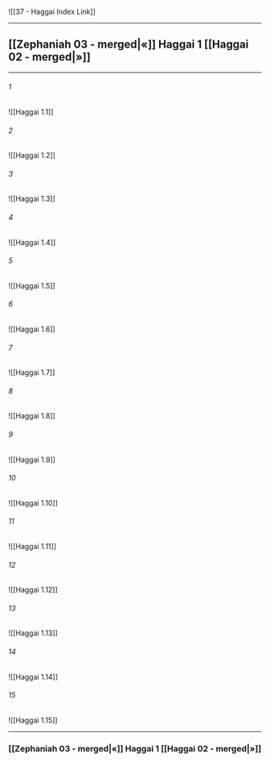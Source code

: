 ![[37 - Haggai Index Link]]

---
##  [[Zephaniah 03 - merged|«]] Haggai 1 [[Haggai 02 - merged|»]]

---

###### 1
![[Haggai 1.1]] 

###### 2
![[Haggai 1.2]] 

###### 3
![[Haggai 1.3]] 

###### 4
![[Haggai 1.4]]

###### 5 
![[Haggai 1.5]] 

###### 6
![[Haggai 1.6]] 

###### 7
![[Haggai 1.7]] 

###### 8
![[Haggai 1.8]] 

###### 9
![[Haggai 1.9]] 

###### 10
![[Haggai 1.10]] 

###### 11
![[Haggai 1.11]] 

###### 12
![[Haggai 1.12]]

###### 13
![[Haggai 1.13]] 

###### 14
![[Haggai 1.14]] 

###### 15
![[Haggai 1.15]]


---
###  [[Zephaniah 03 - merged|«]] Haggai 1 [[Haggai 02 - merged|»]]